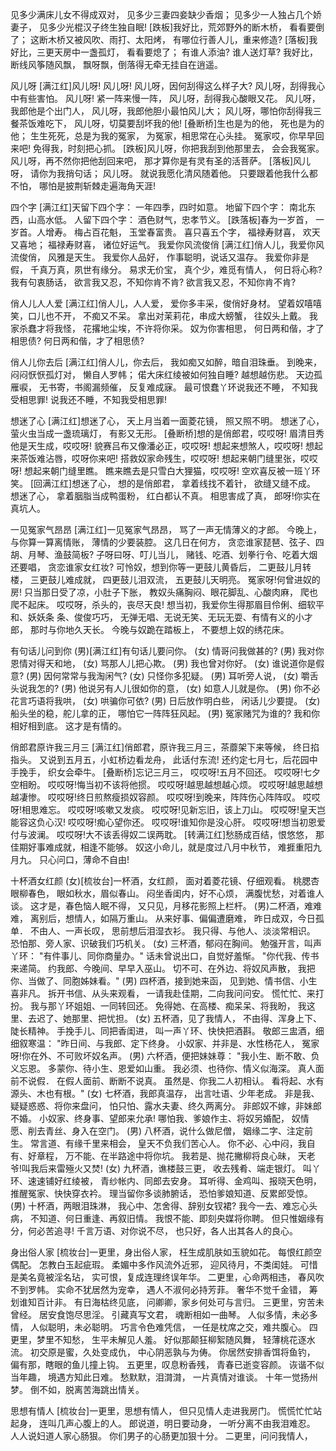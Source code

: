 <!-- { "loadSidebar": true } -->
见多少满床儿女不得成双对，
见多少三妻四妾缺少香烟；
见多少一人独占几个娇妻子，
见多少光棍汉子终生独自眠!
[跌板]我好比，荒郊野外的断木桥，
看看要倒了；
这断木桥又被风吹、雨打、太阳烤，
有哪位行善人儿，重来修造?
[落板]我好比，三更天房中一盏孤灯，
看看要熄了；
有谁人添油?
谁人送灯草?
我好比，断线风筝随风飘，
飘呀飘，倒落得无牵无挂自在逍遥。

风儿呀
[满江红]风儿呀!
风儿呀!
风儿呀，因何刮得这么样子大?
风儿呀，刮得我心中有些害怕。
风儿呀!
紧一阵来慢一阵，
风儿呀，刮得我心酸眼又花。
风儿呀，我郎他是个出门人，
风儿呀，我郎他胆小最怕风儿大；
风儿呀，哪怕你刮得我三餐茶饭难吃下，
风儿呀，切莫要刮坏我的他!
[叠断桥]生也是为的他，
死也是为的他；
生生死死，总是为我的冤家，
为冤家，相思常在心头挂。
冤家哎，你早早回来吧!
免得我，时刻把心抓。
[跌板]风儿呀，你把我刮到他那里去，
会会我冤家。
风儿呀，再不然你把他刮回来吧，
那才算你是有灵有圣的活菩萨。
[落板]风儿呀，
请你为我捎句话；
风儿呀。
就说我愿化清风随着他。
只要跟着他我什么都不怕，
哪怕是披荆斩棘走遍海角天涯!

四个字
[满江红]天留下四个字：
一年四季，四时如意。
地留下四个字：
南北东西，山高水低。
人留下四个字：
酒色财气，忠孝节义。
[跌落板]春为一岁首，
一岁首。人增寿。
梅占百花魁，
玉堂春富贵。
喜只喜五个字，
福禄寿财喜，
欢天又喜地；
福禄寿财喜，
诸位好运气。
我爱你风流俊俏
[满江红]俏人儿，我爱你风流俊俏，
风雅是天生。
我爱你人品好，
作事聪明，说话又温存。
我爱你非是假，
千真万真，夙世有缘分。
易求无价宝，
真个少，难觅有情人，
何日将心称?
我有句衷肠话，
欲言我又忍，不知你肯不肯?
欲言我又忍，不知你肯不肯?

俏人儿人人爱
[满江红]俏人儿，人人爱，
爱你多丰采，俊俏好身材。
望着奴嘻嘻笑，口儿也不开，
不痴又不呆。
拿出对茉莉花，串成大螃蟹，
往奴头上戴。
我家杀蠢才将我怪，
花撂地尘埃，不许将你采。
奴为你害相思，
何日两和偕，才了相思债?
何日两和偕，才了相思债?

俏人儿你去后
[满江红]俏人儿，你去后，
我如痴又如醉，暗自泪珠垂。
到晚来，闷闷恹恹孤灯对，
懒自人罗帏；
偌大床红绫被如何独自睡?
越想越伤悲。
天边孤雁唳，
无书寄，书阁漏频催，
反复难成寐。
最可恨蠢丫环说我还不睡，
不知我受相思罪!
说我还不睡，不知我受相思罪!

想迷了心
[满江红]想迷了心，
天上月当着一面菱花镜，
照又照不明。
想迷了心，
萤火虫当成一盏琉璃灯，
有影又无形。
[叠断桥]想的是俏郎君，哎哎呀!
眉清目秀他是天生成，哎哎呀!
貌赛吕布又像潘必正，哎哎呀!
想起来想煞人，哎哎呀!
想起来茶饭难沾唇，哎呀你来吧!
搭救奴家命残生，哎哎呀!
想起来朝门缝里张，哎哎呀!
想起来朝门缝里瞧。
瞧来瞧去是只雪白大狸猫，哎哎呀!
空欢喜反被一班丫环笑。
[回满江红]想迷了心，
想的是俏郎君，
拿着线找不着针，
欲缝又缝不成。
想迷了心，
拿着胭脂当成鸭蛋粉，
红白都认不真。
相思害成了真，
郎呀!你实在真坑人。

一见冤家气昂昂
[满江红]一见冤家气昂昂，
骂了一声无情薄义的才郎。
今晚上，与你算一算离情账，
薄情的少要装腔。
这几日在何方，
贪恋谁家琵琶、弦子、四胡、月琴、渔鼓简板?
子呀曰呀、叮儿当儿，
赌钱、吃酒、划拳行令、吃着大烟还要唱，
贪恋谁家女红妆?
可怜奴，想到你等一更鼓儿黄昏后，
二更鼓儿月转楼，
三更鼓儿难成就，
四更鼓儿泪双流，
五更鼓儿天明亮。
冤家呀!何曾进奴的房!
只当那日受了凉，小肚子下胀，
教奴头痛胸闷、眼花脚乱、心酸肉麻，
爬也爬不起床。
哎哎呀，杀头的，丧尽天良!
想当初，我爱你生得那眉目伶俐、细软平和、妖妖条
条、俊俊巧巧，
无弹无唱、无说无笑、无玩无耍、有情有义的小才郎，
那时与你地久天长。
今晚与奴跪在踏板上，
不要想上奴的绣花床。

有句话儿问到你
(男)[满江红]有句话儿要问你。
(女) 情哥问我做甚的?
(男) 我对你恩情对得天和地，
(女) 骂那人儿把心欺。
(男) 我也曾对你好。
(女) 谁说道你是假意?
(男) 因何常常与我淘闲气?
(女) 只怪你多犯疑。
(男) 耳听旁人说，
(女) 嚼舌头说我怎的?
(男) 他说另有人儿很如你的意，
(女) 如意人儿就是你。
(男) 你不必花言巧语将我哄，
(女) 哄骗你可依?
(男) 日后放作明白些，
闲话儿少要提。
(女) 船头坐的稳，舵儿拿的正，
哪怕它一阵阵狂风起。
(男) 冤家赌咒为谁的?
我和你相好相到底。
这才是有情的。

俏郎君原许我三月三
[满江红]俏郎君，原许我三月三，茶蘼架下来等候，
终日掐指头。
又说到五月五，小虹桥边看龙舟，
此话付东流!
还约定七月七，后花园中手挽手，
织女会牵牛。
[叠断桥]忘记三月三，
哎哎呀!五月不回还。
哎哎呀!七夕空相盼。
哎哎呀!悔当初不该将他掼。
哎哎呀!越思越想越心烦。
哎哎呀!越思越想越凄惨。
哎哎呀!终日煎熬瘦损奴容颜。
哎哎呀!到晚来，阵阵伤心阵阵叹。
哎哎呀!相思难忘。
哎哎呀!咳嗽又发痰。
哎哎呀!见新忘旧，该上刀山。
哎哎呀!皇天岂能容这负心汉!
哎哎呀!痴心望你还。
哎哎呀!谁知你是没心肝。
哎哎呀!想当初恩爱付与波澜。
哎哎呀!大不该丢得奴二误两耽。
[转满江红]愁肠成百结，恨悠悠，
那佳期好事难成就，相逢不能够。
奴这小命儿，就是度过八月中秋节，
难捱重阳九月九。
只心问口，薄命不自由!

十杯酒女红颜
(女)[梳妆台]一杯酒，女红颜，
面对着菱花镜、仔细观看。
桃腮杏眼柳春色，
眼如秋水，眉似春山。
闷坐香闺内，好不心烦，
满腹忧愁，对着谁人谈。
这才是，春色恼人眠不得，
又只见，月移花影照上栏杆。
(男)二杯酒，难难难，
离别后，想情人，如隔万重山。
从来好事、偏偏遭磨难，
昨日成双，今日孤单．
不由人、一声长叹，
思前想后泪湿衣衫。
我只得、与他人、淡淡常相识。
恐怕那、旁人家、识破我们巧机关。
(女) 三杯酒，郁闷在胸间。
勉强开言，叫声丫环：
"有件事儿、同你商量办。"
话未曾说出口，自觉好羞惭。
"你代我、传书来递简。
约我郎、今晚间、早早入巫山。
切不可、在外边、将奴风声散，
我把你、当做了、同胞姊妹看。"
(男) 四杯酒，接到她来函，
见到她、情书信、小生喜非凡。
拆开书信、从头来观看，
一请我赴佳期，二向我问问安。
慌忙忙、来打扮。
我与那丫环姐姐、一同转回还。
免得她、在高楼、痴呆呆、将我盼，
我这里、去迟了、她那里、把忧担。
(女) 五杯酒，见了我情人，
不由得、浑身上下、陡长精神。
手挽手儿、同把香闺进，
叫一声丫环、快快把酒斟。
敬郎三盅酒，细细叙寒温：
"昨日间、与我郎、定下终身。
小奴家、并非是、水性杨花人，
冤家呀!你在外、不可败坏奴名声。
(男) 六杯酒，便把妹妹尊：
"我小生、断不敢、负义忘恩。
多蒙你、待小生、恩爱如山重。
我必须、也待你、情义似海深。
真人面前不说假．
在假人面前、断断不说真。
虽然是、你我二人初相认。
看将起、水有源头、木也有根。"
(女) 七杯酒，我郎真温存，
出言吐语、少年老成。
非是我、疑疑惑惑、将你来盘问，
怕只怕、露水夫妻、终久两离分。
非郎奴不嫁，非妹郎不婚。
小奴家、终身事、望郎来允承!
哪怕我、爹娘作主、将奴另婚配，
奴情愿、削去青丝、身入在空门。
(男) 八杯酒，说什么做尼僧，
姻缘二字、注定前生。
常言道、有缘千里来相会，
皇天不负我们苦心人。
你不必、心中闷，我自有、好章程，
万不能、在半路途中将你坑。
我若是、抛花撇柳将良心昧，
天老爷!叫我后来雷殛火又焚!
(女) 九杯酒，谯楼鼓三更，
收去残肴、端走银灯。
叫丫环、速速铺好红绫被，
青纱帐内、同郎去安身。
耳听得、金鸡叫、报晓天色明，
推醒冤家、快快穿衣衿。
理当留你多谈肺腑话，
恐怕爹娘知道、反累郎受惊。
(男) 十杯酒，两眼泪珠淋，
我心中、怎舍得、辞别女钗裙?
我今一去、难忘心头病，
不知道、何日重逢、再叙旧情。
我恨不能、即刻央媒将你聘。
但只惟姻缘有分，何必苦追寻!
千言万语、对你说不尽，
也只好，各人出其各人的良心。

身出俗人家
[梳妆台]一更里，身出俗人家，
枉生成肌肤如玉貌如花。
每恨红颜空偶配。
怎教白玉起疵瑕。
柔媚中多作风流外近邪，
迎风待月，不类闺娃。
可惜是美名竟被淫名玷，
实可恨，复成连理终误年华。
二更里，心命两相违，
春风吹不到罗帏。
实命不犹居然为宠幸，
遇人不淑何必持芳菲。
奢华不觉千金错，
筹划谁知百计非。
有日海枯终见底，
问卿卿，家乡何处可与言归。
三更里，穷苦未曾经。
居安食饱尽思淫。
引藏真写文君，
魂断相如一曲琴。
人似多情，未必多情，
人似聪明，未必聪明。
巧言令色难凭信，
一任是枕席之交，难共腹心。
四更里，梦里不知愁，
生平未解见人羞。
好似那颠狂柳絮随风舞，
轻薄桃花逐水流。
初交原是蜜，久处变成仇，
中心阴恶孰与为俦。
你居然安排香饵将鱼钓，
偏有那，瞎眼的鱼儿撞上钩。
五更里，叹息粉香残，
青春已逝变容颜。
诙谐不似当年趣，
境遇方知此日难。
愁默默，泪潸潸，
一片真情对谁谈。
十年一觉扬州梦。
倒不如，脱离苦海跳出情关。

思想有情人
[梳妆台]一更里，思想有情人，
但只见情人走进我房门。
慌慌忙忙站起身，
连叫几声心腹上的人。
郎说道，明日要动身，
一听分离不由我泪难忍。
人人说妇道人家心肠狠。
你们男子的心肠更加狠十分。
二更里，问问我情人，
